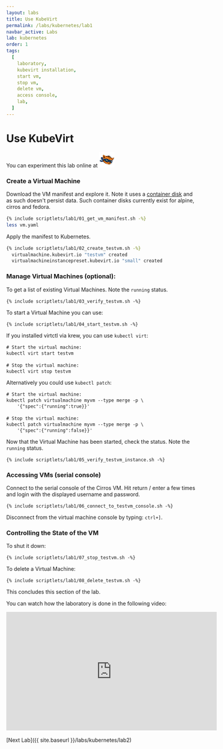 ```yaml
---
layout: labs
title: Use KubeVirt
permalink: /labs/kubernetes/lab1
navbar_active: Labs
lab: kubernetes
order: 1
tags:
  [
    laboratory,
    kubevirt installation,
    start vm,
    stop vm,
    delete vm,
    access console,
    lab,
  ]
---
```


# Use KubeVirt

You can experiment this lab online at [![Katacoda](/assets/images/katacoda-logo.png)](https://katacoda.com/kubevirt/scenarios/kubevirt-101)

### Create a Virtual Machine

Download the VM manifest and explore it. Note it uses a [container disk](https://kubevirt.io/user-guide/virtual_machines/disks_and_volumes/#containerdisk) and as such doesn't persist data. Such container disks currently exist for alpine, cirros and fedora.

```bash
{% include scriptlets/lab1/01_get_vm_manifest.sh -%}
less vm.yaml
```

Apply the manifest to Kubernetes.

```bash
{% include scriptlets/lab1/02_create_testvm.sh -%}
  virtualmachine.kubevirt.io "testvm" created
  virtualmachineinstancepreset.kubevirt.io "small" created
```

### Manage Virtual Machines (optional):

To get a list of existing Virtual Machines. Note the `running` status.

```
{% include scriptlets/lab1/03_verify_testvm.sh -%}
```

To start a Virtual Machine you can use:

```
{% include scriptlets/lab1/04_start_testvm.sh -%}
```

If you installed virtctl via krew, you can use `kubectl virt`:

```shell
# Start the virtual machine:
kubectl virt start testvm

# Stop the virtual machine:
kubectl virt stop testvm
```

Alternatively you could use `kubectl patch`:

```shell
# Start the virtual machine:
kubectl patch virtualmachine myvm --type merge -p \
    '{"spec":{"running":true}}'

# Stop the virtual machine:
kubectl patch virtualmachine myvm --type merge -p \
    '{"spec":{"running":false}}'
```

Now that the Virtual Machine has been started, check the status. Note the `running` status.

```
{% include scriptlets/lab1/05_verify_testvm_instance.sh -%}
```

### Accessing VMs (serial console)

Connect to the serial console of the Cirros VM. Hit return / enter a few times and login with the displayed username and password.

```
{% include scriptlets/lab1/06_connect_to_testvm_console.sh -%}
```

Disconnect from the virtual machine console by typing: `ctrl+]`.

### Controlling the State of the VM

To shut it down:

```
{% include scriptlets/lab1/07_stop_testvm.sh -%}
```

To delete a Virtual Machine:

```
{% include scriptlets/lab1/08_delete_testvm.sh -%}
```

This concludes this section of the lab.

You can watch how the laboratory is done in the following video:

<iframe width="560" height="315" style="height: 315px" src="https://www.youtube.com/embed/eQZPCeOs9-c" frameborder="0" allow="accelerometer; autoplay; encrypted-media; gyroscope; picture-in-picture" allowfullscreen></iframe>

[Next Lab]({{ site.baseurl }}/labs/kubernetes/lab2)
